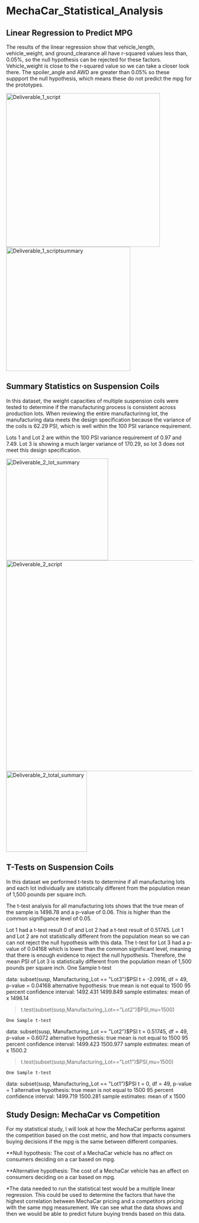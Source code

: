# MechaCar_Statistical_Analysis


## Linear Regression to Predict MPG
The results of the linear regression show that  vehicle_length, vehicle_weight, and ground_clearance all have r-squared values less than, 0.05%, so the null hypothesis can be rejected for these factors.
Vehicle_weight is close to the r-squared value so we can take a closer look there. The spoiler_angle and AWD are greater than 0.05% so these suppport the null hypothesis, which means these do not predict the mpg for the prototypes. 

<img width="415" alt="Deliverable_1_script" src="https://user-images.githubusercontent.com/99056132/180630378-92eb105b-56c2-484c-b812-710570f55ec1.png">
<img width="335" alt="Deliverable_1_scriptsummary" src="https://user-images.githubusercontent.com/99056132/180630381-300d25d1-da87-4cbc-8af1-731d77d86acb.png">

## Summary Statistics on Suspension Coils

In this dataset, the weight capacities of multiple suspension coils were tested to determine if the manufacturing process is consistent across production lots. 
When reviewing the entire manufacturinng lot, the manufacturing data meets the design specification because the variance of the coils is 62.29 PSI, which is well within the 100 PSI variance requirement.

Lots 1 and Lot 2 are within the 100 PSI variance requirement of 0.97 and 7.49. Lot 3 is showing a much larger variance  of 170.29, so lot 3 does not meet this design specification.

<img width="275" alt="Deliverable_2_lot_summary" src="https://user-images.githubusercontent.com/99056132/180630398-8b4cfe21-925f-4e03-b1fd-7e5d99539558.png">
<img width="569" alt="Deliverable_2_script" src="https://user-images.githubusercontent.com/99056132/180630402-eb4e0006-4c09-48d3-a016-3f03065b1dbd.png">
<img width="218" alt="Deliverable_2_total_summary" src="https://user-images.githubusercontent.com/99056132/180630409-3faf913f-6e43-4989-a0e7-6c9f3b230ab9.png">


## T-Tests on Suspension Coils
In this dataset we performed t-tests to determine if all manufacturing lots and each lot individually are statistically different from the population mean of 1,500 pounds per square inch.

The t-test analysis for all manufacturing lots shows that the true mean of the sample is 1498.78 and a p-value of 0.06. This is higher than the common signifigance level of 0.05.

Lot 1 had a t-test result 0 of and Lot 2 had a t-test result of 0.51745. Lot 1 and Lot 2 are not statistically different from the population mean so we can can not reject the null hypothesis with this data. The t-test for Lot 3 had a p-value of 0.04168 which is lower than the common significant level, meaning that there is enough evidence to reject the null hypothesis. Therefore, the mean PSI of Lot 3 is statistically different from the population mean of 1,500 pounds per square inch.
	One Sample t-test

data:  subset(susp, Manufacturing_Lot == "Lot3")$PSI
t = -2.0916, df = 49, p-value = 0.04168
alternative hypothesis: true mean is not equal to 1500
95 percent confidence interval:
 1492.431 1499.849
sample estimates:
mean of x 
  1496.14 

> t.test(subset(susp,Manufacturing_Lot=="Lot2")$PSI,mu=1500)

	One Sample t-test

data:  subset(susp, Manufacturing_Lot == "Lot2")$PSI
t = 0.51745, df = 49, p-value = 0.6072
alternative hypothesis: true mean is not equal to 1500
95 percent confidence interval:
 1499.423 1500.977
sample estimates:
mean of x 
   1500.2 

> t.test(subset(susp,Manufacturing_Lot=="Lot1")$PSI,mu=1500)

	One Sample t-test

data:  subset(susp, Manufacturing_Lot == "Lot1")$PSI
t = 0, df = 49, p-value = 1
alternative hypothesis: true mean is not equal to 1500
95 percent confidence interval:
 1499.719 1500.281
sample estimates:
mean of x 
     1500 

## Study Design: MechaCar vs Competition

For my statistical study, I will look at how the MechaCar performs against the competition based on the cost metric, and how that impacts consumers buying decisions if the mpg is the same between different companies.

**Null hypothesis: The cost of a MechaCar vehicle has no affect on consumers deciding on a car based on mpg.

**Alternative hypothesis: The cost of a MechaCar vehicle has an affect on consumers deciding on a car based on mpg.

*The data needed to run the statistical test would be a multiple linear regression. This could be used to determine the factors that have the highest correlation between MechaCar pricing and a competitors pricing with the same mpg measurement. We can see what the data shows and then we would be able to predict future buying trends based on this data.
